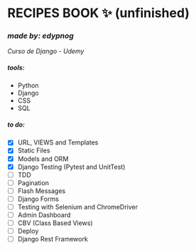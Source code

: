 # RECIPES BOOK ✨ (unfinished)
### _made by: edypnog_
_Curso de Django - Udemy_

##### tools:

- Python
- Django
- CSS
- SQL

##### to do:
- [x] URL, VIEWS and Templates
- [x] Static Files
- [x] Models and ORM
- [x] Django Testing (Pytest and UnitTest)
- [ ] TDD
- [ ] Pagination
- [ ] Flash Messages
- [ ] Django Forms
- [ ] Testing with Selenium and ChromeDriver
- [ ] Admin Dashboard
- [ ] CBV (Class Based Views)
- [ ] Deploy
- [ ] Django Rest Framework
